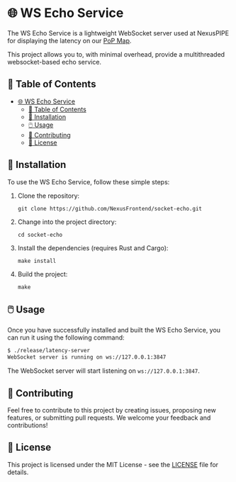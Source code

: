 # 🌐 WS Echo Service

The WS Echo Service is a lightweight WebSocket server used at NexusPIPE for displaying the latency on our [PoP Map](https://nexuspipe.com/locations).

This project allows you to, with minimal overhead, provide a multithreaded websocket-based echo service.

## 📁 Table of Contents

- [🌐 WS Echo Service](#-ws-echo-service)
  - [📁 Table of Contents](#-table-of-contents)
  - [🔌 Installation](#-installation)
  - [🖱️ Usage](#️-usage)
  - [🌲 Contributing](#-contributing)
  - [📜 License](#-license)


## 🔌 Installation

To use the WS Echo Service, follow these simple steps:

1. Clone the repository:
   ```shell
   git clone https://github.com/NexusFrontend/socket-echo.git
   ```

2. Change into the project directory:
   ```shell
   cd socket-echo
   ```

3. Install the dependencies (requires Rust and Cargo):
   ```shell
   make install
   ```

4. Build the project:
   ```shell
   make
   ```

## 🖱️ Usage

Once you have successfully installed and built the WS Echo Service, you can run it using the following command:

```zsh
$ ./release/latency-server
WebSocket server is running on ws://127.0.0.1:3847
```

The WebSocket server will start listening on `ws://127.0.0.1:3847`.

## 🌲 Contributing

Feel free to contribute to this project by creating issues, proposing new features, or submitting pull requests. We welcome your feedback and contributions!

## 📜 License

This project is licensed under the MIT License - see the [LICENSE](LICENSE) file for details.
